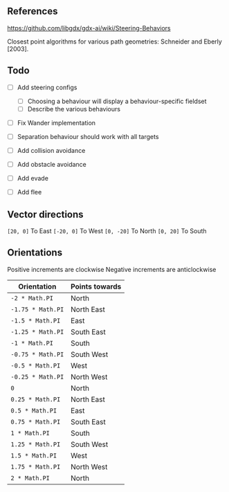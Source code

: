 ## References

https://github.com/libgdx/gdx-ai/wiki/Steering-Behaviors

Closest point algorithms for various path geometries:
Schneider and Eberly [2003].

## Todo

- [ ] Add steering configs

  - [ ] Choosing a behaviour will display a behaviour-specific fieldset
  - [ ] Describe the various behaviours

- [ ] Fix Wander implementation
- [ ] Separation behaviour should work with all targets
- [ ] Add collision avoidance
- [ ] Add obstacle avoidance
- [ ] Add evade
- [ ] Add flee

## Vector directions

`[20, 0]` To East
`[-20, 0]` To West
`[0, -20]` To North
`[0, 20]` To South

## Orientations

Positive increments are clockwise
Negative increments are anticlockwise

| Orientation       | Points towards |
| ----------------- | -------------- |
| `-2 * Math.PI`    | North          |
| `-1.75 * Math.PI` | North East     |
| `-1.5 * Math.PI`  | East           |
| `-1.25 * Math.PI` | South East     |
| `-1 * Math.PI`    | South          |
| `-0.75 * Math.PI` | South West     |
| `-0.5 * Math.PI`  | West           |
| `-0.25 * Math.PI` | North West     |
| `0`               | North          |
| `0.25 * Math.PI`  | North East     |
| `0.5 * Math.PI`   | East           |
| `0.75 * Math.PI`  | South East     |
| `1 * Math.PI`     | South          |
| `1.25 * Math.PI`  | South West     |
| `1.5 * Math.PI`   | West           |
| `1.75 * Math.PI`  | North West     |
| `2 * Math.PI`     | North          |
